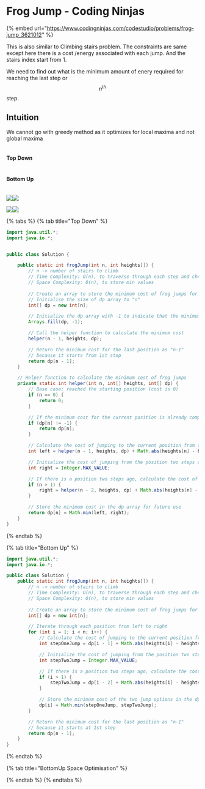 # Frog Jump - Coding Ninjas

{% embed url="https://www.codingninjas.com/codestudio/problems/frog-jump_3621012" %}

This is also similar to Climbing stairs problem. The constraints are same except here there is a cost /energy associated with each jump. And the stairs index start from 1.&#x20;

We need to find out what is the minimum amount of enery required for reaching the last step or $$n^{th}$$step.

## Intuition

We cannot go with greedy method as it optimizes for local maxima and not global maxima

<figure><img src="../../.gitbook/assets/image (9).png" alt=""><figcaption></figcaption></figure>

#### Top Down

<figure><img src="../../.gitbook/assets/image (27).png" alt=""><figcaption></figcaption></figure>

#### Bottom Up

<figure><img src="../../.gitbook/assets/image (56).png" alt=""><figcaption></figcaption></figure>

![](<../../.gitbook/assets/image (13).png>)![](../../.gitbook/assets/image.png)

![](<../../.gitbook/assets/image (41).png>)![](<../../.gitbook/assets/image (6).png>)



{% tabs %}
{% tab title="Top Down" %}
```java
import java.util.*;
import java.io.*;


public class Solution {

    public static int frogJump(int n, int heights[]) {
        // n -> number of stairs to climb
        // Time Complexity: O(n), to traverse through each step and check min
        // Space Complexity: O(n), to store min values
        
        // Create an array to store the minimum cost of frog jumps for each position
        // Initialise the size of dp array to "n"
        int[] dp = new int[n];

        // Initialize the dp array with -1 to indicate that the minimum cost is not yet computed
        Arrays.fill(dp, -1);

        // Call the helper function to calculate the minimum cost
        helper(n - 1, heights, dp);

        // Return the minimum cost for the last position as "n-1"
        // because it starts from 1st step
        return dp[n - 1];
    }

    // Helper function to calculate the minimum cost of frog jumps
    private static int helper(int n, int[] heights, int[] dp) {
        // Base case: reached the starting position (cost is 0)
        if (n == 0) {
            return 0;
        }

        // If the minimum cost for the current position is already computed, return the precalculated value
        if (dp[n] != -1) {
            return dp[n];
        }

        // Calculate the cost of jumping to the current position from the previous positions
        int left = helper(n - 1, heights, dp) + Math.abs(heights[n] - heights[n - 1]);

        // Initialize the cost of jumping from the position two steps ago as a large value
        int right = Integer.MAX_VALUE;

        // If there is a position two steps ago, calculate the cost of jumping from that position
        if (n > 1) {
            right = helper(n - 2, heights, dp) + Math.abs(heights[n] - heights[n - 2]);
        }

        // Store the minimum cost in the dp array for future use
        return dp[n] = Math.min(left, right);
    }
}
```
{% endtab %}

{% tab title="Bottom Up" %}
```java
import java.util.*;
import java.io.*;

public class Solution {
    public static int frogJump(int n, int heights[]) {
        // n -> number of stairs to climb
        // Time Complexity: O(n), to traverse through each step and check min
        // Space Complexity: O(n), to store min values
        
        // Create an array to store the minimum cost of frog jumps for each position
        int[] dp = new int[n];

        // Iterate through each position from left to right
        for (int i = 1; i < n; i++) {
            // Calculate the cost of jumping to the current position from the previous position (one step jump)
            int stepOneJump = dp[i - 1] + Math.abs(heights[i] - heights[i - 1]);

            // Initialize the cost of jumping from the position two steps ago as a large value
            int stepTwoJump = Integer.MAX_VALUE;

            // If there is a position two steps ago, calculate the cost of jumping from that position (two steps jump)
            if (i > 1) {
                stepTwoJump = dp[i - 2] + Math.abs(heights[i] - heights[i - 2]);
            }

            // Store the minimum cost of the two jump options in the dp array for the current position
            dp[i] = Math.min(stepOneJump, stepTwoJump);
        }

        // Return the minimum cost for the last position as "n-1"
        // because it starts at 1st step
        return dp[n - 1];
    }
}

```
{% endtab %}

{% tab title="BottomUp Space Optimisation" %}

{% endtab %}
{% endtabs %}
